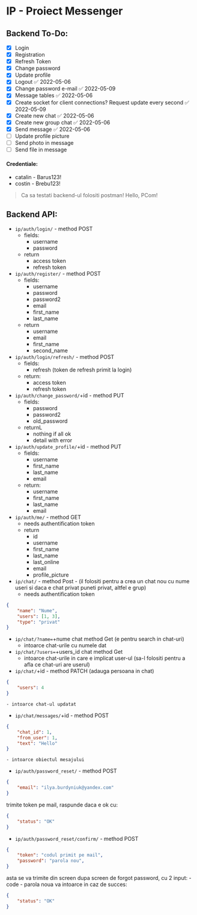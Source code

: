# IP - Proiect Messenger

## Backend To-Do:
- [x] Login
- [x] Registration
- [x] Refresh Token
- [x] Change password
- [x] Update profile
- [x] Logout ✅ 2022-05-06
- [x] Change password e-mail ✅ 2022-05-09
- [x] Message tables ✅ 2022-05-06
- [x] Create socket for client connections? Request update every second ✅ 2022-05-09
- [x] Create new chat ✅ 2022-05-06
- [x] Create new group chat ✅ 2022-05-06
- [x] Send message ✅ 2022-05-06
- [ ] Update profile picture
- [ ] Send photo in message
- [ ] Send file in message

#### Credentiale:
- catalin - Barus123!
- costin - Brebu123!

> Ca sa testati backend-ul folositi postman! 
> Hello, PCom!

## Backend API:
- `ip/auth/login/` - method POST
	- fields:
		- username
		- password
	- return
		- access token
		- refresh token
- `ip/auth/register/` - method POST
	- fields:
		- username
		- password
		- password2
		- email
		- first_name
		- last_name
	- return 
		- username
		- email
		- first_name
		- second_name
- `ip/auth/login/refresh/` - method POST
	- fields:
		- refresh (token de refresh primit la login)
	- return:
		- access token
		- refresh token
- `ip/auth/change_password/`+id - method PUT
	- fields:
		- password
		- password2
		- old_password
	- returnL
		- nothing if all ok
		- detail with error
- `ip/auth/update_profile/`+id - method PUT
	- fields:
		- username
		- first_name
		- last_name
		- email
	- return:
		- username
		- first_name
		- last_name
		- email
- `ip/auth/me/` - method GET
	- needs authentification token
	- return
		- id
		- username
		- first_name
		- last_name
		- last_online
		- email
		- profile_picture
- `ip/chat/` - method Post - (il folositi pentru a crea un chat nou cu nume useri si daca e chat privat puneti privat, altfel e grup)
	- needs authentification token
```json
{
	"name": "Nume",
	"users": [1, 3],
	"type": "privat"
}
```
- `ip/chat/?name=`+nume chat method Get (e pentru search in chat-uri)
	- intoarce chat-urile cu numele dat
- `ip/chat/?users=`+users_id chat method Get
	- intoarce chat-urile in care e implicat user-ul (sa-l folositi pentru a afla ce chat-uri are userul)
- `ip/chat/`+id - method PATCH (adauga persoana in chat)
```json
{
	"users": 4
}
```
	- intoarce chat-ul updatat
- `ip/chat/messages/`+id - method POST
```json
{
    "chat_id": 1,
    "from_user": 1,
    "text": "Hello"
}
```
	- intoarce obiectul mesajului
- `ip/auth/password_reset/` - method POST
```json
{
	"email": "ilya.burdyniuk@yandex.com"
}
```
trimite token pe mail, raspunde daca e ok cu:
```json
{
	"status": "OK"
}
```
- `ip/auth/password_reset/confirm/` - method POST
```json
{
	"token": "codul primit pe mail",
	"password": "parola nou",
}
```
asta se va trimite din screen dupa screen de forgot password, cu 2 input:
	- code
	- parola noua
va intoarce in caz de succes:
```json
{
	"status": "OK"
}
```
